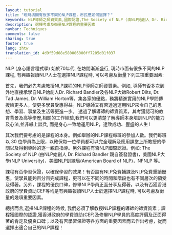 ```yaml
---
layout: tutorial
title: "現時坊間有很多不同的NLP課程，市民應如何選擇？"
keywords: NLP導師之師資質素,國際認證,The Society of NLP (由NLP始創人 Dr. Richard Bandler 親自簽發證書)，美國NLP大學(NLP University)，美國NLP訓練局(American Board of NLP)，NFNLP,NLP免費補課,NLP免費重讀優惠,優良口碑,修畢NLP學員正面分享及得著,香港政府的學費資助,CEF
description: 選擇考慮及衡量NLP課程的重要因素
navbar: Techniques
comments: false
sharing: true
footer: true
lang: zhtw
translation_id: 4d9f59d08e580006000ff7205d01f037
---
```


NLP (身心語言程式學) 始於70年代, 在坊間漸漸盛行, 現時市面有很多不同的NLP課程, 有興趣報讀NLP人士在選擇NLP課程時, 可以考慮及衡量下列三項重要因素:

首先，我們必先考慮教授NLP課程的NLP導師之師資質素。例如, 導師有否多次到外地直接承學自NLP始創人Dr. Richard Bandler及各NLP大師Robert Dilts, Dr. Tad James, Dr. William Horton等，集各家的優點，務將精進實用的NLP學問傳授給更多人，使更多學員受惠得益。NLP導師又有否透過運用NLP來令自己的思想、學習、事業及生活等更進一步。 透過了解導師的師資質素，其考獲認可的教育背景及高等學歷,相關的工作經驗,我們可以更清楚了解導師本身培訓NLP的能力及心法,並非紙上談兵, 而是身心一致地運用NLP，達致成功、豐盛的人生 !

其次我們要考慮的是課程的本身。例如舉辦的NLP課程每班的參加人數。我們每班以 30 位學員為上限，以確保每一位學員都可以完全理解及應用課堂上所教授的學問以及得到導師的逐一親自指導。另外課程有否NLP國際認證。例如: The Society of NLP (由NLP始創人 Dr. Richard Bandler 親自簽發證書)，美國NLP大學(NLP University)，美國NLP訓練局(American Board of NLP)，NFNLP 等。

課程有否學習保證，以確保學習的效果！有否設有NLP免費補課及NLP免費重讀優惠，使學員能夠百分百完成課程，更可以在不同的時間和階段也有不同層次的領受及得著。另外，課程的優良口碑，修畢NLP學員正面分享及得著。以及有否獲香港政府的學費資助CEF等均是有興趣報讀NLP人士於選擇NLP課程時, 可以考慮及衡量的幾項重要因素。

總括而言,選擇NLP課程的時候, 我們必須了解教授NLP課程的導師的師資質素；課程獲國際的認證,獲香港政府的學費資助(CEF)及修畢NLP學員的高度評價及正面得著的肯定及優良口碑；以及有否學習保證等各方面的重要因素而去作出考慮，從而選擇出適合自己的NLP課程！
